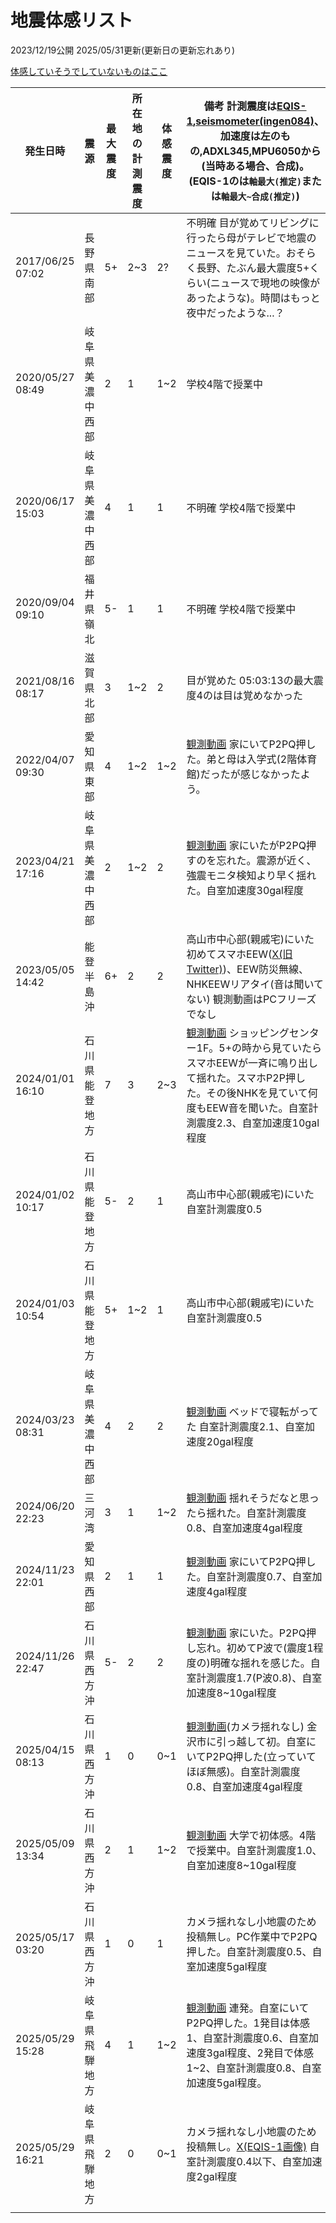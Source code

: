 # 地震体感リスト

2023/12/19公開 2025/05/31更新(更新日の更新忘れあり)

[体感していそうでしていないものはここ](/career/eq-nofeel.md)

発生日時|震源|最大震度|所在地の計測震度|体感震度|備考 計測震度は[EQIS-1](https://quake.one/sense/),[seismometer(ingen084)](https://github.com/ingen084/seismometer)、加速度は左のもの,ADXL345,MPU6050から(当時ある場合、合成)。(EQIS-1のは`軸最大(推定)`または`軸最大~合成(推定)`)
-|-|-|-|-|-
2017/06/25 07:02|長野県南部|5+|2~3|2?|不明確 目が覚めてリビングに行ったら母がテレビで地震のニュースを見ていた。おそらく長野、たぶん最大震度5+くらい(ニュースで現地の映像があったような)。時間はもっと夜中だったような...？
2020/05/27 08:49|岐阜県美濃中西部|2|1|1~2|学校4階で授業中
2020/06/17 15:03|岐阜県美濃中西部|4|1|1|不明確 学校4階で授業中
2020/09/04 09:10|福井県嶺北|5-|1|1|不明確 学校4階で授業中
2021/08/16 08:17|滋賀県北部|3|1~2|2|目が覚めた 05:03:13の最大震度4のは目は覚めなかった
2022/04/07 09:30|愛知県東部|4|1~2|1~2|[観測動画](https://youtu.be/q6T2s9D4XgE) 家にいてP2PQ押した。弟と母は入学式(2階体育館)だったが感じなかったよう。
2023/04/21 17:16|岐阜県美濃中西部|2|1~2|2|[観測動画](https://youtu.be/UJpmW3xJzOw) 家にいたがP2PQ押すのを忘れた。震源が近く、強震モニタ検知より早く揺れた。自室加速度30gal程度
2023/05/05 14:42|能登半島沖|6+|2|2|高山市中心部(親戚宅)にいた 初めてスマホEEW([X(旧Twitter)](https://x.com/ProjectS31415_1/status/1654372305320169476?s=20))、EEW防災無線、NHKEEWリアタイ(音は聞いてない) 観測動画はPCフリーズでなし
2024/01/01 16:10|石川県能登地方|7|3|2~3|[観測動画](https://youtu.be/6QRtmBAYWl8) ショッピングセンター1F。5+の時から見ていたらスマホEEWが一斉に鳴り出して揺れた。スマホP2P押した。その後NHKを見ていて何度もEEW音を聞いた。自室計測震度2.3、自室加速度10gal程度
2024/01/02 10:17|石川県能登地方|5-|2|1|高山市中心部(親戚宅)にいた 自室計測震度0.5
2024/01/03 10:54|石川県能登地方|5+|1~2|1|高山市中心部(親戚宅)にいた 自室計測震度0.5
2024/03/23 08:31|岐阜県美濃中西部|4|2|2|[観測動画](https://youtu.be/eS2PUJnR6tk) ベッドで寝転がってた 自室計測震度2.1、自室加速度20gal程度
2024/06/20 22:23|三河湾|3|1|1~2|[観測動画](https://youtu.be/AyW_qN9N6GY) 揺れそうだなと思ったら揺れた。自室計測震度0.8、自室加速度4gal程度
2024/11/23 22:01|愛知県西部|2|1|1|[観測動画](https://youtu.be/6IbF4o_A5JE) 家にいてP2PQ押した。自室計測震度0.7、自室加速度4gal程度
2024/11/26 22:47|石川県西方沖|5-|2|2|[観測動画](https://youtu.be/IBmi-JMBz00) 家にいた。P2PQ押し忘れ。初めてP波で(震度1程度の)明確な揺れを感じた。自室計測震度1.7(P波0.8)、自室加速度8~10gal程度
2025/04/15 08:13|石川県西方沖|1|0|0~1|[観測動画](https://youtu.be/dcyiLlXutD8)(カメラ揺れなし) 金沢市に引っ越して初。自室にいてP2PQ押した(立っていてほぼ無感)。自室計測震度0.8、自室加速度4gal程度
2025/05/09 13:34|石川県西方沖|2|1|1~2|[観測動画](https://youtu.be/yAD5hXAuozM) 大学で初体感。4階で授業中。自室計測震度1.0、自室加速度8~10gal程度
2025/05/17 03:20|石川県西方沖|1|0|1|カメラ揺れなし小地震のため投稿無し。PC作業中でP2PQ押した。自室計測震度0.5、自室加速度5gal程度
2025/05/29 15:28|岐阜県飛騨地方|4|1|1~2|[観測動画](https://youtu.be/cJoy2Cuvnlc) 連発。自室にいてP2PQ押した。1発目は体感1、自室計測震度0.6、自室加速度3gal程度、2発目で体感1~2、自室計測震度0.8、自室加速度5gal程度。
2025/05/29 16:21|岐阜県飛騨地方|2|0|0~1|カメラ揺れなし小地震のため投稿無し。[X(EQIS-1画像)](https://x.com/ProjectS31415_1/status/1927989078303117448) 自室計測震度0.4以下、自室加速度2gal程度
|||||
